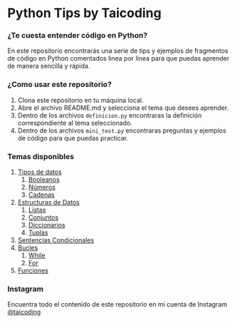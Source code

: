 # Python Tips by Taicoding

### ¿Te cuesta entender código en Python?
En este repositorio encontrarás una serie de tips y ejemplos de fragmentos de código en Python comentados linea por linea para que puedas aprender de manera sencilla y rápida.

### ¿Como usar este repositorio?
1. Clona este repositorio en tu máquina local.
2. Abre el archivo README.md y selecciona el tema que desees aprender.
3. Dentro de los archivos `definicion.py` encontraras la definición correspondiente al tema seleccionado.
4. Dentro de los archivos `mini_test.py` encontraras preguntas y ejemplos de código para que puedas practicar.

### Temas disponibles
1. [Tipos de datos](/01_tipos_de_datos/)
   1. [Booleanos](/01_tipos_de_datos/01_booleanos/)
   2. [Números](/01_tipos_de_datos/02_numeros/)
   3. [Cadenas](/01_tipos_de_datos/03_cadenas/)
2. [Estructuras de Datos](/02_estructuras_de_datos/)
   1. [Listas](/02_estructuras_de_datos/01_listas/)
   2. [Conjuntos](/02_estructuras_de_datos/02_conjuntos/)
   3. [Diccionarios](/02_estructuras_de_datos/03_diccionarios/)
   4. [Tuplas](/02_estructuras_de_datos/04_tuplas/)
3. [Sentencias Condicionales](/03_sentencias_condicionales/)
4. [Bucles](/04_estructuras_de_iteracion/)
   1. [While](/04_estructuras_de_iteracion/01_while/)
   2. [For](/04_estructuras_de_iteracion/02_for/)
5. [Funciones](/05_funciones/)

### Instagram
Encuentra todo el contenido de este repositorio en mi cuenta de Instagram [@taicoding](https://www.instagram.com/taicoding/)
